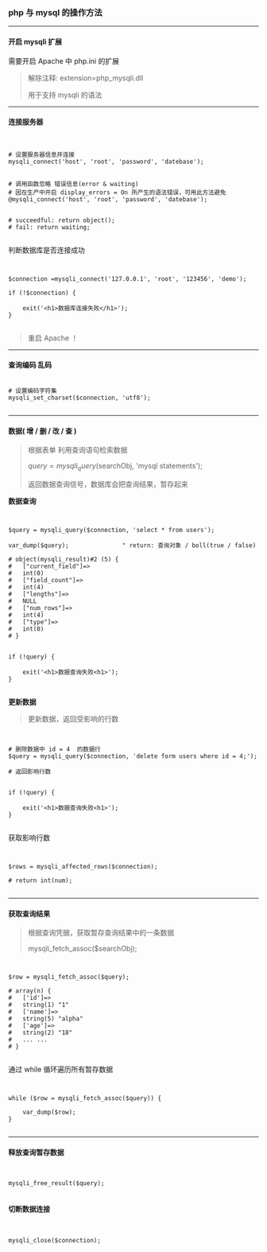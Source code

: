 ### php 与 mysql 的操作方法 


***


#### 开启 mysqli 扩展

需要开启 Apache 中 php.ini 的扩展 

> 解除注释: extension=php_mysqli.dll 
>
> 用于支持 mysqli 的语法


***


#### 连接服务器

``` vim


# 设置服务器信息并连接
mysqli_connect('host', 'root', 'password', 'datebase');


# 调用函数忽略 错误信息(error & waiting) 
# 因在生产中开启 display_errors = On 所产生的语法错误，可用此方法避免
@mysqli_connect('host', 'root', 'password', 'datebase');


# succeedful: return object();
# fail: return waiting;


```

判断数据库是否连接成功

``` vim


$connection =mysqli_connect('127.0.0.1', 'root', '123456', 'demo');

if (!$connection) {

    exit('<h1>数据库连接失败</h1>');
}


```

> 重启 Apache ！


***


#### 查询编码 乱码


``` vim

# 设置编码字符集
mysqli_set_charset($connection, 'utf8');


``` 


*** 


#### 数据( 增 / 删 / 改 / 查 )

> 根据表单 利用查询语句检索数据
>
> $query = mysqli_query($searchObj, 'mysql statements');
>
> 返回数据查询信号，数据库会把查询结果，暂存起来


__数据查询__

``` vim


$query = mysqli_query($connection, 'select * from users');

var_dump($query);               " return: 查询对象 / boll(true / false)

# object(mysqli_result)#2 (5) {
#   ["current_field"]=>
#   int(0)
#   ["field_count"]=>
#   int(4)
#   ["lengths"]=>
#   NULL
#   ["num_rows"]=>
#   int(4)
#   ["type"]=>
#   int(0)
# }


if (!query) {

    exit('<h1>数据查询失败<h1>');
}


```

__更新数据__

> 更新数据，返回受影响的行数

``` vim


# 删除数据中 id = 4  的数据行
$query = mysqli_query($connection, 'delete form users where id = 4;');

# 返回影响行数


if (!query) {

    exit('<h1>数据查询失败<h1>');
}


```


获取影响行数

``` vim


$rows = mysqli_affected_rows($connection);

# return int(num);


```



***


#### 获取查询结果

> 根据查询凭据，获取暂存查询结果中的一条数据
> 
> mysqli_fetch_assoc($searchObj);


``` vim


$row = mysqli_fetch_assoc($query);

# array(n) {
#   ['id']=>
#   string(1) "1" 
#   ['name']=>
#   string(5) "alpha" 
#   ['age']=>
#   string(2) "18"  
#   ... ...
# }


```

通过 while 循环遍历所有暂存数据

``` vim


while ($row = mysqli_fetch_assoc($query)) {

    var_dump($row);
}


```

***


#### 释放查询暂存数据

> 

``` vim


mysqli_free_result($query);


```


#### 切断数据连接


> 


``` vim


mysqli_close($connection);


```





